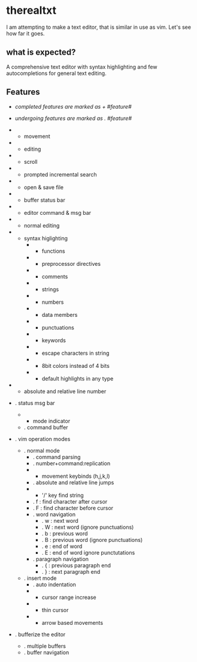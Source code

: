 # therealtxt
I am attempting to make a text editor, that is similar in use as vim. Let's see how far it goes.

## what is expected?
A comprehensive text editor with syntax highlighting and few autocompletions for general text editing.

## Features
- _completed features are marked as + #feature#_
- _undergoing features are marked as . #feature#_

- + movement
- + editing
- + scroll
- + prompted incremental search
- + open & save file
- + buffer status bar
- + editor command & msg bar
- + normal editing
- + syntax higlighting
    - + functions
    - + preprocessor directives
    - + comments
    - + strings
    - + numbers
    - + data members
    - + punctuations
    - + keywords
    - + escape characters in string
    - + 8bit colors instead of 4 bits
    - + default highlights in any type
- + absolute and relative line number
- . status msg bar
    - + mode indicator
    - . command buffer
- . vim operation modes
    - . normal mode
        - . command parsing
        - . number+command:replication
        - + movement keybinds (h,j,k,l)
        - . absolute and relative line jumps
        - + '/' key find string
        - . f : find character after cursor
        - . F : find character before cursor
        - . word navigation
            - . w : next word
            - . W : next word (ignore punctuations)
            - . b : previous word
            - . B : previous word (ignore punctuations)
            - . e : end of word
            - . E : end of word ignore punctutations
        - . paragraph navigation
            - . { : previous paragraph end
            - . } : next paragraph end
    - . insert mode
        - . auto indentation
        - + cursor range increase
        - + thin cursor
        - + arrow based movements
- . bufferize the editor
    - . multiple buffers
    - . buffer navigation

